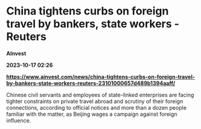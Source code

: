 # China tightens curbs on foreign travel by bankers, state workers - Reuters
**AInvest**

**2023-10-17 02:26**

**https://www.ainvest.com/news/china-tightens-curbs-on-foreign-travel-by-bankers-state-workers-reuters-23101000657d489b1394aaff/**

Chinese civil servants and employees of state-linked enterprises are facing tighter constraints on private travel abroad and scrutiny of their foreign connections, according to official notices and more than a dozen people familiar with the matter, as Beijing wages a campaign against foreign influence.